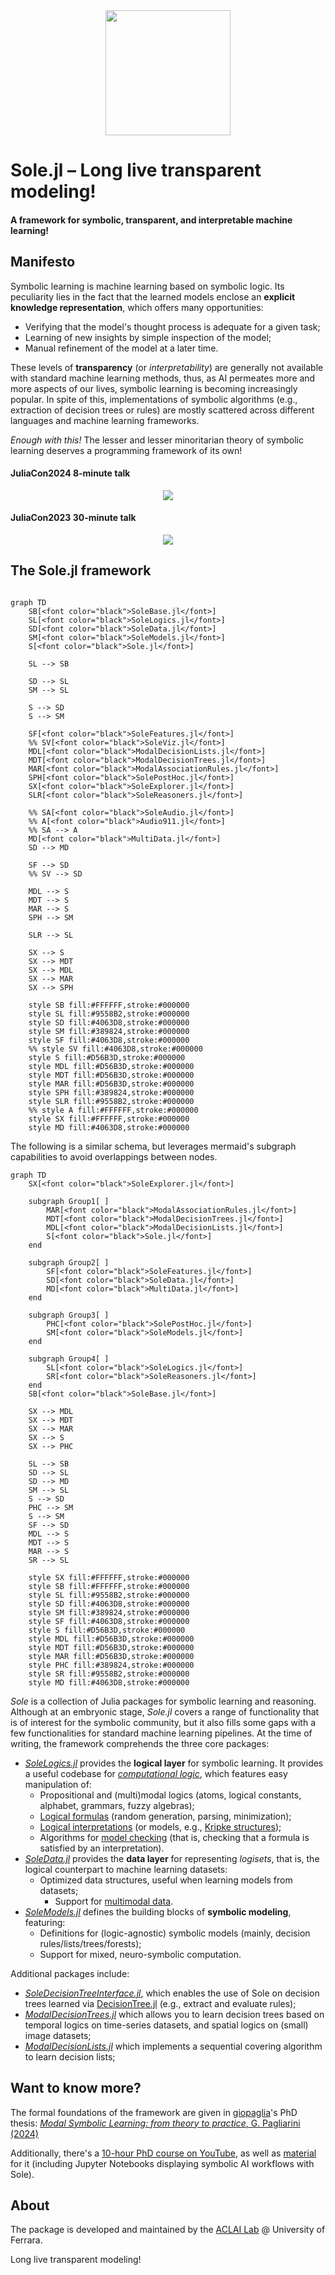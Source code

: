 <div align="center"><a href="https://github.com/aclai-lab/Sole.jl"><img src="logo.png" alt="" title="This package is part of Sole.jl" width="200"></a></div>

# Sole.jl – Long live transparent modeling!
#### A framework for symbolic, transparent, and interpretable machine learning!

<!-- 
TODO:
[![Stable](https://img.shields.io/badge/docs-stable-blue.svg)](https://aclai-lab.github.io/Sole.jl/stable)
[![Dev](https://img.shields.io/badge/docs-dev-blue.svg)](https://aclai-lab.github.io/Sole.jl/dev)
 -->
<!-- [![Build Status](https://api.cirrus-ci.com/github/aclai-lab/Sole.jl.svg?branch=master)](https://cirrus-ci.com/github/aclai-lab/Sole.jl)
[![Coverage](https://codecov.io/gh/aclai-lab/Sole.jl/branch/master/graph/badge.svg)](https://codecov.io/gh/aclai-lab/Sole.jl)
[![Coverage](https://coveralls.io/repos/github/aclai-lab/Sole.jl/badge.svg?branch=master)](https://coveralls.io/github/aclai-lab/Sole.jl?branch=master)
[![Code Style: Blue](https://img.shields.io/badge/code%20style-blue-4495d1.svg)](https://github.com/invenia/BlueStyle) -->
<!-- [![ColPrac: Contributor's Guide on Collaborative Practices for Community Packages](https://img.shields.io/badge/ColPrac-Contributor's%20Guide-blueviolet)](https://github.com/SciML/ColPrac) -->



## Manifesto

Symbolic learning is machine learning based on symbolic logic. Its peculiarity lies in the fact that the learned models enclose an **explicit knowledge representation**, which offers many opportunities:
- Verifying that the model's thought process is adequate for a given task;
- Learning of new insights by simple inspection of the model;
- Manual refinement of the model at a later time.

These levels of **transparency** (or *interpretability*) are generally not available with standard machine learning methods, thus, as AI permeates more and more aspects of our lives, symbolic learning is becoming increasingly popular. In spite of this, implementations of symbolic algorithms (e.g., extraction of decision trees or rules) are mostly scattered across different languages and machine learning frameworks.

*Enough with this!* The lesser and lesser minoritarian theory of symbolic learning deserves a programming framework of its own!

#### JuliaCon2024 8-minute talk
<div align="center">
<a target="_blank" href="https://youtu.be/pfejOC_T5cQ">
  <img src="https://img.youtube.com/vi/pfejOC_T5cQ/0.jpg">
</a>
</div>

#### JuliaCon2023 30-minute talk
<div align="center">
<a target="_blank" href="https://youtu.be/HTRhOmQIObg">
  <img src="https://img.youtube.com/vi/HTRhOmQIObg/0.jpg">
</a>
</div>

## The Sole.jl framework

```mermaid

graph TD
    SB[<font color="black">SoleBase.jl</font>]
    SL[<font color="black">SoleLogics.jl</font>]
    SD[<font color="black">SoleData.jl</font>]
    SM[<font color="black">SoleModels.jl</font>]
    S[<font color="black">Sole.jl</font>]

    SL --> SB

    SD --> SL
    SM --> SL

    S --> SD
    S --> SM

    SF[<font color="black">SoleFeatures.jl</font>]
    %% SV[<font color="black">SoleViz.jl</font>]
    MDL[<font color="black">ModalDecisionLists.jl</font>]
    MDT[<font color="black">ModalDecisionTrees.jl</font>]
    MAR[<font color="black">ModalAssociationRules.jl</font>]
    SPH[<font color="black">SolePostHoc.jl</font>]
    SX[<font color="black">SoleExplorer.jl</font>]
    SLR[<font color="black">SoleReasoners.jl</font>]

    %% SA[<font color="black">SoleAudio.jl</font>]
    %% A[<font color="black">Audio911.jl</font>]
    %% SA --> A
    MD[<font color="black">MultiData.jl</font>]
    SD --> MD

    SF --> SD
    %% SV --> SD

    MDL --> S
    MDT --> S
    MAR --> S
    SPH --> SM

    SLR --> SL

    SX --> S
    SX --> MDT
    SX --> MDL
    SX --> MAR
    SX --> SPH

    style SB fill:#FFFFFF,stroke:#000000
    style SL fill:#9558B2,stroke:#000000
    style SD fill:#4063D8,stroke:#000000
    style SM fill:#389824,stroke:#000000
    style SF fill:#4063D8,stroke:#000000
    %% style SV fill:#4063D8,stroke:#000000
    style S fill:#D56B3D,stroke:#000000
    style MDL fill:#D56B3D,stroke:#000000
    style MDT fill:#D56B3D,stroke:#000000
    style MAR fill:#D56B3D,stroke:#000000
    style SPH fill:#389824,stroke:#000000
    style SLR fill:#9558B2,stroke:#000000
    %% style A fill:#FFFFFF,stroke:#000000
    style SX fill:#FFFFFF,stroke:#000000
    style MD fill:#4063D8,stroke:#000000

```

The following is a similar schema, but leverages mermaid's subgraph capabilities to avoid overlappings between nodes.
```mermaid
graph TD
    SX[<font color="black">SoleExplorer.jl</font>]

    subgraph Group1[ ]
        MAR[<font color="black">ModalAssociationRules.jl</font>]
        MDT[<font color="black">ModalDecisionTrees.jl</font>]
        MDL[<font color="black">ModalDecisionLists.jl</font>]
        S[<font color="black">Sole.jl</font>]
    end

    subgraph Group2[ ]
        SF[<font color="black">SoleFeatures.jl</font>]
        SD[<font color="black">SoleData.jl</font>]
        MD[<font color="black">MultiData.jl</font>]
    end

    subgraph Group3[ ]
        PHC[<font color="black">SolePostHoc.jl</font>]
        SM[<font color="black">SoleModels.jl</font>]
    end

    subgraph Group4[ ]
        SL[<font color="black">SoleLogics.jl</font>]
        SR[<font color="black">SoleReasoners.jl</font>]
    end
    SB[<font color="black">SoleBase.jl</font>]

    SX --> MDL 
    SX --> MDT
    SX --> MAR
    SX --> S
    SX --> PHC

    SL --> SB
    SD --> SL
    SD --> MD
    SM --> SL
    S --> SD
    PHC --> SM
    S --> SM
    SF --> SD
    MDL --> S
    MDT --> S
    MAR --> S
    SR --> SL

    style SX fill:#FFFFFF,stroke:#000000
    style SB fill:#FFFFFF,stroke:#000000
    style SL fill:#9558B2,stroke:#000000
    style SD fill:#4063D8,stroke:#000000
    style SM fill:#389824,stroke:#000000
    style SF fill:#4063D8,stroke:#000000
    style S fill:#D56B3D,stroke:#000000
    style MDL fill:#D56B3D,stroke:#000000
    style MDT fill:#D56B3D,stroke:#000000
    style MAR fill:#D56B3D,stroke:#000000
    style PHC fill:#389824,stroke:#000000
    style SR fill:#9558B2,stroke:#000000
    style MD fill:#4063D8,stroke:#000000
```

*Sole* is a collection of Julia packages for symbolic learning and reasoning.
Although at an embryonic stage, *Sole.jl* covers a range of functionality that is of interest for the symbolic community, but it also fills some gaps with a few functionalities for standard machine learning pipelines. At the time of writing, the framework comprehends the three core packages:
+ [*SoleLogics.jl*](https://github.com/aclai-lab/SoleLogics.jl) provides the **logical layer** for symbolic learning. It provides a useful codebase for [*computational logic*](https://en.wikipedia.org/wiki/Computational_logic), which features easy manipulation of:
	+ Propositional and (multi)modal logics (atoms, logical constants, alphabet, grammars, fuzzy algebras);
	+ [Logical formulas](https://en.wikipedia.org/wiki/Well-formed_formula) (random generation, parsing, minimization);
	+ [Logical interpretations](https://en.wikipedia.org/wiki/Interpretation_(logic)) (or models, e.g., [Kripke structures](https://en.wikipedia.org/wiki/Kripke_structure_(model_checking)));
	+ Algorithms for [model checking](https://en.wikipedia.org/wiki/Model_checking) (that is, checking that a formula is satisfied by an interpretation).
+ [*SoleData.jl*](https://github.com/aclai-lab/SoleData.jl) provides the **data layer** for representing *logisets*, that is, the logical counterpart to machine learning datasets:
 	+ Optimized data structures, useful when learning models from datasets;
        + Support for [multimodal data](https://en.wikipedia.org/wiki/Multimodal_learning).
+ [*SoleModels.jl*](https://github.com/aclai-lab/SoleModels.jl) defines the building blocks of **symbolic modeling**, featuring:
	+ Definitions for (logic-agnostic) symbolic models (mainly, decision rules/lists/trees/forests);
	+ Support for mixed, neuro-symbolic computation.

Additional packages include:
+ [*SoleDecisionTreeInterface.jl*](https://github.com/aclai-lab/SoleDecisionTreeInterface.jl), which enables the use of Sole on decision trees learned via [DecisionTree.jl](https://github.com/JuliaAI/DecisionTree.jl) (e.g., extract and evaluate rules);
+ [*ModalDecisionTrees.jl*](https://github.com/aclai-lab/ModalDecisionTrees.jl) which allows you to learn decision trees based on temporal logics on time-series datasets, and spatial logics on (small) image datasets;
+ [*ModalDecisionLists.jl*](https://github.com/aclai-lab/ModalDecisionLists.jl) which implements a sequential covering algorithm to learn decision lists;

## Want to know more?
The formal foundations of the framework are given in [giopaglia](https://github.com/giopaglia/)'s PhD thesis:
[*Modal Symbolic Learning: from theory to practice*, G. Pagliarini (2024)](https://scholar.google.com/citations?view_op=view_citation&hl=en&user=FRo4yrcAAAAJ&citation_for_view=FRo4yrcAAAAJ:LkGwnXOMwfcC)

Additionally, there's a [10-hour PhD course on YouTube](https://www.youtube.com/playlist?list=PLyuPAlvJWIqLvYpGhenzXCA1JMW2HQwBv), as well as [material](https://github.com/aclai-lab/modal-symbolic-learning-course/) for it (including Jupyter Notebooks displaying symbolic AI workflows with Sole).

<!--
+ [*SoleFeatures.jl*](https://github.com/aclai-lab/SoleFeatures.jl) provides tools for filter-based **feature selection** on [*(un)structured* data](https://en.wikipedia.org/wiki/Unstructured_data). At this time, the package provides:
	+ 3 native feature selection methods, plus a wrapper around python implementations from *scikit-learn* and *scikit-feature*;
	+ Generalized feature selection methods that also apply to dimensional data (e.g., images or time-series), via a step of window-based flattening;
	+ Specific methods for time-series feature selection, based on [Catch22.jl](https://github.com/brendanjohnharris/Catch22.jl/);
	+ An easily extendible codebase, with abstraction layers similar to those of *scikit-learn*.
+ [*SolePostHoc.jl*](https://github.com/aclai-lab/SolePostHoc.jl) provides some tools for **analyzing and post-processing the learned symbolic models**. It features:
	+ Tools for inspecting and simplifying the models;
	+ Rule extraction from decision forests;
	+ Feature importance estimation.
  (e.g., feature selection on multimodal (un)structured data)
-->

<!-- Altogether, *Sole.jl* makes for a novel tool built with an eye to **formal correctness**, and is of use for both machine learning practitioners and computational logicians. -->

<!-- Link to https://github.com/Julia-XAI/ExplainableAI.jl -->

<!--
**Q:** Ok, so what symbolic learning methods do you people provide?
**A:** At the moment, [*ModalDecisionTrees.jl*](https://github.com/aclai-lab/ModalDecisionTrees.jl) is the only package compatible with Sole.jl, and it provides novel decision tree algorithms based on modal temporal and spatial logics for time-series and image classification. Checkout the related [talk at JuliaCon22](https://live.juliacon.org/talk/RQP9TG).

**Q:** Why the name?
**A:** *Sole* stands for SymbOlic LEarning; it also means "sun" in Italian, a hint to the enlightening power of transparent modeling.
-->

<!-- ![](Sole%20code%20organization.png "Code organization")
<p align="center">
  <img src="Sole%20code%20organization.png" alt="Code organization">
</p>
 -->

<!--
## Want to contribute?

Read these first:
* [Blue Code Style](https://github.com/invenia/BlueStyle);
* [ColPrac: Contributor's Guide on Collaborative Practices for Community Packages](https://github.com/SciML/ColPrac).
 -->

## About

The package is developed and maintained by the [ACLAI Lab](https://aclai.unife.it/en/) @ University of Ferrara.

Long live transparent modeling!

